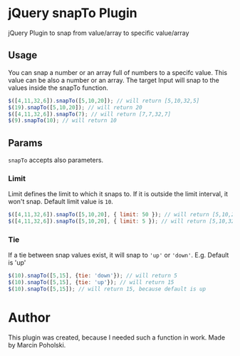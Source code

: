 # jQuery snapTo Plugin
jQuery Plugin to snap from value/array to specific value/array

## Usage
You can snap a number or an array full of numbers to a specifc value. This value can be also a number or an array. The target Input will snap to the values inside the snapTo function.

```js
$([4,11,32,6]).snapTo([5,10,20]); // will return [5,10,32,5]
$(19).snapTo([5,10,20]); // will return 20
$([4,11,32,6]).snapTo(7); // will return [7,7,32,7]
$(9).snapTo(10); // will return 10
```
## Params

`snapTo` accepts also parameters.

### Limit

Limit defines the limit to which it snaps to. If it is outside the limit interval, it won't snap.
Default limit value is `10`.

```js
$([4,11,32,6]).snapTo([5,10,20], { limit: 50 }); // will return [5,10,20,5], but
$([4,11,32,6]).snapTo([5,10,20], { limit: 5 }); // will return [5,10,32,5]
```

### Tie

If a tie between snap values exist, it will snap to `'up'` or `'down'`. E.g.
Default is 'up'

```js
$(10).snapTo([5,15], {tie: 'down'}); // will return 5
$(10).snapTo([5,15], {tie: 'up'}); // will return 15
$(10).snapTo([5,15]); // will return 15, because default is up
```

# Author

This plugin was created, because I needed such a function in work. Made by Marcin Poholski.

